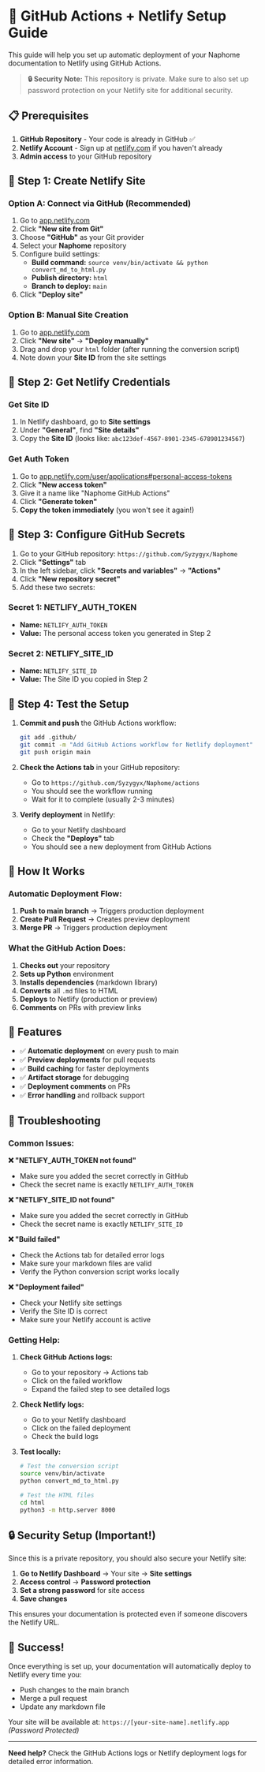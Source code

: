 # 🚀 GitHub Actions + Netlify Setup Guide

This guide will help you set up automatic deployment of your Naphome documentation to Netlify using GitHub Actions.

> **🔒 Security Note:** This repository is private. Make sure to also set up password protection on your Netlify site for additional security.

## 📋 Prerequisites

1. **GitHub Repository** - Your code is already in GitHub ✅
2. **Netlify Account** - Sign up at [netlify.com](https://netlify.com) if you haven't already
3. **Admin access** to your GitHub repository

## 🔧 Step 1: Create Netlify Site

### Option A: Connect via GitHub (Recommended)

1. Go to [app.netlify.com](https://app.netlify.com)
2. Click **"New site from Git"**
3. Choose **"GitHub"** as your Git provider
4. Select your **Naphome** repository
5. Configure build settings:
   - **Build command:** `source venv/bin/activate && python convert_md_to_html.py`
   - **Publish directory:** `html`
   - **Branch to deploy:** `main`
6. Click **"Deploy site"**

### Option B: Manual Site Creation

1. Go to [app.netlify.com](https://app.netlify.com)
2. Click **"New site"** → **"Deploy manually"**
3. Drag and drop your `html` folder (after running the conversion script)
4. Note down your **Site ID** from the site settings

## 🔑 Step 2: Get Netlify Credentials

### Get Site ID
1. In Netlify dashboard, go to **Site settings**
2. Under **"General"**, find **"Site details"**
3. Copy the **Site ID** (looks like: `abc123def-4567-8901-2345-678901234567`)

### Get Auth Token
1. Go to [app.netlify.com/user/applications#personal-access-tokens](https://app.netlify.com/user/applications#personal-access-tokens)
2. Click **"New access token"**
3. Give it a name like "Naphome GitHub Actions"
4. Click **"Generate token"**
5. **Copy the token immediately** (you won't see it again!)

## 🔐 Step 3: Configure GitHub Secrets

1. Go to your GitHub repository: `https://github.com/Syzygyx/Naphome`
2. Click **"Settings"** tab
3. In the left sidebar, click **"Secrets and variables"** → **"Actions"**
4. Click **"New repository secret"**
5. Add these two secrets:

### Secret 1: NETLIFY_AUTH_TOKEN
- **Name:** `NETLIFY_AUTH_TOKEN`
- **Value:** The personal access token you generated in Step 2

### Secret 2: NETLIFY_SITE_ID
- **Name:** `NETLIFY_SITE_ID`
- **Value:** The Site ID you copied in Step 2

## 🎯 Step 4: Test the Setup

1. **Commit and push** the GitHub Actions workflow:
   ```bash
   git add .github/
   git commit -m "Add GitHub Actions workflow for Netlify deployment"
   git push origin main
   ```

2. **Check the Actions tab** in your GitHub repository:
   - Go to `https://github.com/Syzygyx/Naphome/actions`
   - You should see the workflow running
   - Wait for it to complete (usually 2-3 minutes)

3. **Verify deployment** in Netlify:
   - Go to your Netlify dashboard
   - Check the **"Deploys"** tab
   - You should see a new deployment from GitHub Actions

## 🔄 How It Works

### Automatic Deployment Flow:
1. **Push to main branch** → Triggers production deployment
2. **Create Pull Request** → Creates preview deployment
3. **Merge PR** → Triggers production deployment

### What the GitHub Action Does:
1. **Checks out** your repository
2. **Sets up Python** environment
3. **Installs dependencies** (markdown library)
4. **Converts** all `.md` files to HTML
5. **Deploys** to Netlify (production or preview)
6. **Comments** on PRs with preview links

## 🎨 Features

- ✅ **Automatic deployment** on every push to main
- ✅ **Preview deployments** for pull requests
- ✅ **Build caching** for faster deployments
- ✅ **Artifact storage** for debugging
- ✅ **Deployment comments** on PRs
- ✅ **Error handling** and rollback support

## 🐛 Troubleshooting

### Common Issues:

**❌ "NETLIFY_AUTH_TOKEN not found"**
- Make sure you added the secret correctly in GitHub
- Check the secret name is exactly `NETLIFY_AUTH_TOKEN`

**❌ "NETLIFY_SITE_ID not found"**
- Make sure you added the secret correctly in GitHub
- Check the secret name is exactly `NETLIFY_SITE_ID`

**❌ "Build failed"**
- Check the Actions tab for detailed error logs
- Make sure your markdown files are valid
- Verify the Python conversion script works locally

**❌ "Deployment failed"**
- Check your Netlify site settings
- Verify the Site ID is correct
- Make sure your Netlify account is active

### Getting Help:

1. **Check GitHub Actions logs:**
   - Go to your repository → Actions tab
   - Click on the failed workflow
   - Expand the failed step to see detailed logs

2. **Check Netlify logs:**
   - Go to your Netlify dashboard
   - Click on the failed deployment
   - Check the build logs

3. **Test locally:**
   ```bash
   # Test the conversion script
   source venv/bin/activate
   python convert_md_to_html.py
   
   # Test the HTML files
   cd html
   python3 -m http.server 8000
   ```

## 🔒 Security Setup (Important!)

Since this is a private repository, you should also secure your Netlify site:

1. **Go to Netlify Dashboard** → Your site → **Site settings**
2. **Access control** → **Password protection**
3. **Set a strong password** for site access
4. **Save changes**

This ensures your documentation is protected even if someone discovers the Netlify URL.

## 🎉 Success!

Once everything is set up, your documentation will automatically deploy to Netlify every time you:

- Push changes to the main branch
- Merge a pull request
- Update any markdown file

Your site will be available at: `https://[your-site-name].netlify.app` *(Password Protected)*

---

**Need help?** Check the GitHub Actions logs or Netlify deployment logs for detailed error information.
